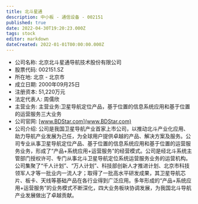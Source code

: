 ```yaml
---
title: 北斗星通
description: 中小板 - 通信设备 - 002151
published: true
date: 2022-04-30T19:20:23.000Z
tags: stock
editor: markdown
dateCreated: 2022-01-01T00:00:00.000Z
---
```


- 公司名称: 北京北斗星通导航技术股份有限公司
- 股票代码: 002151.SZ
- 所在地: 北京 - 北京市
- 成立日期: 2000年09月25日
- 注册资本: 51,220万元
- 法定代表人: 周儒欣
- 主营业务: 主营业务:卫星导航定位产品，基于位置的信息系统应用和基于位置的运营服务三大业务
- 公司官网: [www.BDStar.com](www.BDStar.com)
- 公司介绍: 公司是我国卫星导航产业首家上市公司，以推动北斗产业化应用、助力导航产业发展为己任，为全球用户提供卓越的产品、解决方案及服务。公司专业从事卫星导航定位产品、基于位置的信息系统应用和基于位置的运营服务业务，形成了“产品+系统应用+运营服务”的经营模式。公司是经北斗系统主管部门授权许可、专门从事北斗卫星导航定位系统运营服务业务的运营机构。公司集聚了“千人计划”、“万人计划”、科技部创新人才推进计划、北京市科技领军人才等一批业内一流人才；取得了一批高水平研发成果，其卫星导航芯片、板卡、天线等基础产品在各行业得到广泛应用。多年形成的“产品+系统应用+运营服务”的业务模式不断深化，四大业务板块协调发展，为我国北斗导航产业发展做出了卓越贡献。


